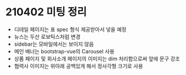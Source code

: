 # 210402 미팅 정리
- 디테일 페이지는 표 spec 형식 제공받아서 넣을 예정
- 뉴스는 두산 로보틱스처럼 변경
- sidebar는 모바일에서는 보이지 않음
- 메인 배너는 bootstrap-vue의 Carousel 사용
- 상품 페이지 및 회사소개 페이지의 이미지는 dim 처리함으로써 앞에 문구 강조
- 협력사 이미지는 위아래 공백있게 해서 정사각형 크기로 사용
